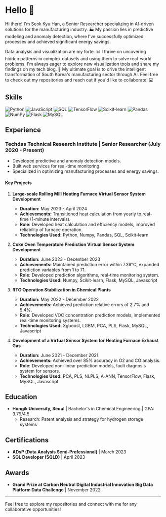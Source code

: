 # Hello 👋

Hi there! I'm Seok Kyu Han, a Senior Researcher specializing in AI-driven solutions for the manufacturing industry. 🏭 
My passion lies in predictive modeling and anomaly detection, where I've successfully optimized processes and achieved significant energy savings.

Data analysis and visualization are my forte. 📊 I thrive on uncovering hidden patterns in complex datasets and using them to solve real-world problems.
I'm always eager to explore new visualization tools and share my findings on my tech blog. 🌱 My ultimate goal is to drive the intelligent transformation of South Korea's manufacturing sector through AI.
Feel free to check out my repositories and reach out if you'd like to collaborate! 💻

## Skills
![Python](https://img.shields.io/badge/Python-3776AB?style=for-the-badge&logo=Python&logoColor=white)
![JavaScript](https://img.shields.io/badge/JavaScript-F7DF1E?style=for-the-badge&logo=JavaScript&logoColor=white)
![SQL](https://img.shields.io/badge/SQL-4479A1?style=for-the-badge&logo=MySQL&logoColor=white)
![TensorFlow](https://img.shields.io/badge/TensorFlow-FF6F00?style=for-the-badge&logo=TensorFlow&logoColor=white)
![Scikit-learn](https://img.shields.io/badge/Scikit--learn-F7931E?style=for-the-badge&logo=scikit-learn&logoColor=white)
![Pandas](https://img.shields.io/badge/Pandas-150458?style=for-the-badge&logo=Pandas&logoColor=white)
![NumPy](https://img.shields.io/badge/NumPy-013243?style=for-the-badge&logo=NumPy&logoColor=white)
![Flask](https://img.shields.io/badge/Flask-000000?style=for-the-badge&logo=Flask&logoColor=white)
![MySQL](https://img.shields.io/badge/MySQL-4479A1?style=for-the-badge&logo=MySQL&logoColor=white)

## Experience
### Techdas Technical Research Institute | Senior Researcher (July 2020 - Present)
- Developed predictive and anomaly detection models.
- Built web services for real-time monitoring.
- Specialized in optimizing manufacturing processes and energy savings.

#### Key Projects
1. **Large-scale Rolling Mill Heating Furnace Virtual Sensor System Development**
   - **Duration:** May 2023 - April 2024
   - **Achievements:** Transitioned heat calculation from yearly to real-time (1-minute intervals).
   - **Role:** Developed heat calculation and efficiency models, improved reliability of furnace operation.
   - **Technologies Used:** Python, Numpy, Pandas, SQL, Scikit-learn

2. **Coke Oven Temperature Prediction Virtual Sensor System Development**
   - **Duration:** June 2023 - December 2023
   - **Achievements:** Maintained prediction error within 7.36°C, expanded prediction variables from 1 to 71.
   - **Role:** Developed prediction algorithms, real-time monitoring system.
   - **Technologies Used:** Numpy, Scikit-learn, Flask, MySQL, Javascript

3. **RTO Operation Stabilization in Chemical Plants**
   - **Duration:** May 2022 - December 2022
   - **Achievements:** Achieved prediction relative errors of 2.7% and 5.4%.
   - **Role:** Developed VOC concentration prediction models, implemented real-time monitoring systems.
   - **Technologies Used:** Xgboost, LGBM, PCA, PLS, Flask, MySQL, Javascript

4. **Development of a Virtual Sensor System for Heating Furnace Exhaust Gas**
   - **Duration:** June 2021 - December 2021
   - **Achievements:** Achieved over 85% accuracy in O2 and CO analysis.
   - **Role:** Developed non-linear prediction models, fault diagnosis system for sensors.
   - **Technologies Used:** PCA, PLS, NLPLS, A-ANN, TensorFlow, Flask, MySQL, Javascript

## Education
- **Hongik University, Seoul** | Bachelor's in Chemical Engineering | GPA: 3.79/4.5
  - Research: Patent analysis and strategy for hydrogen storage systems

## Certifications
- **ADsP (Data Analysis Semi-Professional)** | March 2023
- **SQL Developer (SQLD)** | April 2023

## Awards
- **Grand Prize at Carbon Neutral Digital Industrial Innovation Big Data Platform Data Challenge** | November 2022

---

Feel free to explore my repositories and connect with me for any collaborative opportunities!
